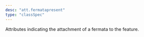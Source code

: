 ```yaml
---
desc: "att.fermatapresent"
type: "classSpec"
---
```


Attributes indicating the attachment of a fermata to the feature.
